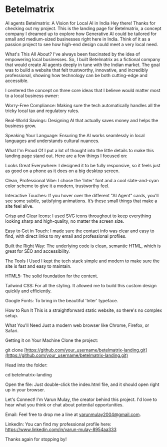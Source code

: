 # Betelmatrix
AI agents
Betelmatrix: A Vision for Local AI in India
Hey there! Thanks for checking out my project. This is the landing page for Betelmatrix, a concept company I dreamed up to explore how Generative AI could be tailored for small and medium-sized businesses right here in India. Think of it as a passion project to see how high-end design could meet a very local need.

What's This All About?
I've always been fascinated by the idea of empowering local businesses. So, I built Betelmatrix as a fictional company that would create AI agents deeply in tune with the Indian market. The goal was to build a website that felt trustworthy, innovative, and incredibly professional, showing how technology can be both cutting-edge and accessible.

I centered the concept on three core ideas that I believe would matter most to a local business owner:

Worry-Free Compliance: Making sure the tech automatically handles all the tricky local tax and regulatory rules.

Real-World Savings: Designing AI that actually saves money and helps the business grow.

Speaking Your Language: Ensuring the AI works seamlessly in local languages and understands cultural nuances.

What I'm Proud Of
I put a lot of thought into the little details to make this landing page stand out. Here are a few things I focused on:

Looks Great Everywhere: I designed it to be fully responsive, so it feels just as good on a phone as it does on a big desktop screen.

Clean, Professional Vibe: I chose the 'Inter' font and a cool slate-and-cyan color scheme to give it a modern, trustworthy feel.

Interactive Touches: If you hover over the different "AI Agent" cards, you'll see some subtle, satisfying animations. It’s these small things that make a site feel alive.

Crisp and Clear Icons: I used SVG icons throughout to keep everything looking sharp and high-quality, no matter the screen size.

Easy to Get in Touch: I made sure the contact info was clear and easy to find, with direct links to my email and professional profiles.

Built the Right Way: The underlying code is clean, semantic HTML, which is great for SEO and accessibility.

The Tools I Used
I kept the tech stack simple and modern to make sure the site is fast and easy to maintain.

HTML5: The solid foundation for the content.

Tailwind CSS: For all the styling. It allowed me to build this custom design quickly and efficiently.

Google Fonts: To bring in the beautiful 'Inter' typeface.

How to Run It
This is a straightforward static website, so there's no complex setup.

What You'll Need
Just a modern web browser like Chrome, Firefox, or Safari.

Getting it on Your Machine
Clone the project:

git clone [https://github.com/your_username/betelmatrix-landing.git](https://github.com/your_username/betelmatrix-landing.git)

Head into the folder:

cd betelmatrix-landing

Open the file: Just double-click the index.html file, and it should open right up in your browser.

Let's Connect!
I'm Varun Mulay, the creator behind this project. I'd love to hear what you think or chat about potential opportunities.

Email: Feel free to drop me a line at varunmulay2004@gmail.com.

LinkedIn: You can find my professional profile here: https://www.linkedin.com/in/varun-mulay-8954aa333

Thanks again for stopping by!
